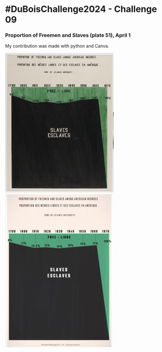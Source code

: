 # #DuBoisChallenge2024 - Challenge 09
### Proportion of Freemen and Slaves (plate 51), April 1

My contribution was made with python and Canva.

<div>
<img src="original-plate-51.jpg" alt="Original plate 51" width="350"/>
<img src="duboischallenge2024_09_emayola.jpg" alt="reproduction of plate 51" width="350"/>
</div>

